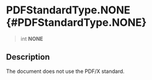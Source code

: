 PDFStandardType.NONE {#PDFStandardType.NONE}
====================

> int **NONE**

Description
-----------

The document does not use the PDF/X standard.
